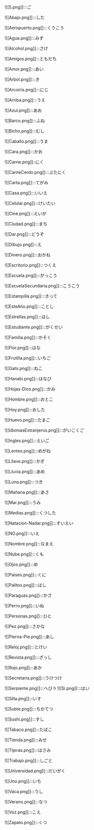 ![[5.png]]:::ご

![[Abajo.png]]:::した

![[Aeropuerto.png]]:::くうこう

![[Agua.png]]:::みず

![[Alcohol.png]]:::さけ

![[Amigos.png]]:::ともだち

![[Amor.png]]:::あい

![[Arbol.png]]:::き

![[Arcoiris.png]]:::にじ

![[Arriba.png]]:::うえ

![[Azul.png]]:::あお

![[Barco.png]]:::ふね

![[Bicho.png]]:::むし

![[Caballo.png]]:::うま

![[Cara.png]]:::かお

![[Carne.png]]::にく

![[CarneCerdo.png]]:::ぶたにく

![[Carta.png]]:::てがみ

![[Casa.png]]:::いいえ

![[Celular.png]]:::けいたい

![[Cine.png]]:::えいが

![[Ciudad.png]]:::まち

![[Dar.png]]:::どうぞ

![[Dibujo.png]]:::え

![[Dinero.png]]:::おかね

![[Escritorio.png]]:::つくえ

![[Escuela.png]]:::がっこう

![[EscuelaSecundaria.png]]:::こうこう

![[Estampilla.png]]:::きって

![[EsteAño.png]]:::ことし

![[Estrellas.png]]:::ほし

![[Estudiante.png]]:::がくせい

![[Familia.png]]:::かそく

![[Flor.png]]:::はな

![[Frutilla.png]]:::いちご

![[Gato.png]]:::ねこ

![[Hanabi.png]]:::はなび

![[Hojas-Dios.png]]:::かみ

![[Hombre.png]]:::おとこ

![[Hoy.png]]:::おした

![[Huevo.png]]:::たまご

![[IdiomasExtranjeros.png]]:::がいこくご

![[Ingles.png]]:::えいご

![[Lentes.png]]:::めがね

![[Lllave.png]]:::かぎ

![[Lluvia.png]]:::あめ

![[Luna.png]]:::つき

![[Mañana.png]]:::あさ

![[Mar.png]]:::うみ

![[Medias.png]]:::くつした

![[Natacion-Nadar.png]]:::すいえい

![[NO.png]]:::いえ

![[Nombre.png]]:::なまえ

![[Nube.png]]:::くも

![[Ojos.png]]:::め

![[Paises.png]]:::くに

![[Palitos.png]]:::はし

![[Paraguas.png]]:::かさ

![[Perro.png]]:::いぬ

![[Personas.png]]:::ひと

![[Pez.png]]:::さかな

![[Pierna-Pie.png]]:::あし

![[Reloj.png]]:::とけい

![[Revista.png]]:::ざっし

![[Rojo.png]]:::あか

![[Secretaria.png]]:::うけつけ

![[Serpiente.png]]:::へび
h
![[Si.png]]:::はい

![[Silla.png]]:::いす

![[Subte.png]]:::ちかてつ

![[Sushi.png]]:::すし

![[Tabaco.png]]:::たばこ

![[Tienda.png]]:::みせ

![[Tijeras.png]]:::はさみ

![[Trabajo.png]]:::しごと

![[Universidad.png]]:::だいがく

![[Uno.png]]:::いち

![[Vaca.png]]:::うし

![[Verano.png]]:::なつ

![[Voz.png]]:::こえ

![[Zapato.png]]:::くつ

